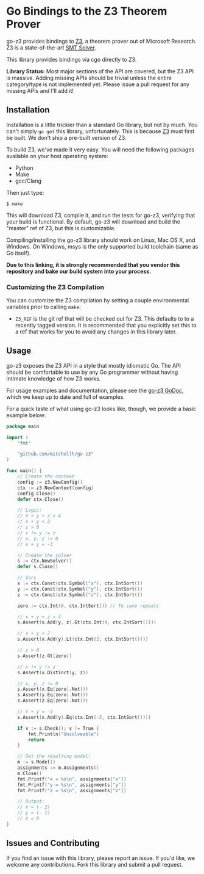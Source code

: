 # Go Bindings to the Z3 Theorem Prover

go-z3 provides bindings to [Z3](https://github.com/Z3Prover/z3), a
theorem prover out of Microsoft Research. Z3 is a state-of-the-art
[SMT Solver](https://en.wikipedia.org/wiki/Satisfiability_modulo_theories).

This library provides bindings via cgo directly to Z3.

**Library Status:** Most major sections of the API are covered, but the
Z3 API is massive. Adding missing APIs should be trivial unless the
entire category/type is not implemented yet. Please issue a pull request
for any missing APIs and I'll add it!

## Installation

Installation is a little trickier than a standard Go library, but not
by much. You can't simply `go get` this library, unfortunately. This is
because [Z3](https://github.com/Z3Prover/z3) must first be built. We
don't ship a pre-built version of Z3.

To build Z3, we've made it very easy. You will need the following packages
available on your host operating system:

* Python
* Make
* gcc/Clang

Then just type:

```
$ make
```

This will download Z3, compile it, and run the tests for go-z3,
verifying that your build is functional. By default, go-z3 will download
and build the "master" ref of Z3, but this is customizable.

Compiling/installing the go-z3 library should work on Linux, Mac OS X,
and Windows. On Windows, msys is the only supported build toolchain (same
as Go itself).

**Due to this linking, it is strongly recommended that you vendor this
repository and bake our build system into your process.**

### Customizing the Z3 Compilation

You can customize the Z3 compilation by setting a couple environmental
variables prior to calling `make`:

  * `Z3_REF` is the git ref that will be checked out for Z3. This
    defaults to to a recently tagged version. It is recommended that you
    explicitly set this to a ref that works for you to avoid any changes
    in this library later.

## Usage

go-z3 exposes the Z3 API in a style that mostly idiomatic Go. The API
should be comfortable to use by any Go programmer without having intimate
knowledge of how Z3 works.

For usage examples and documentation, please see the
[go-z3 GoDoc](http://godoc.org/github.com/mitchellh/go-z3), which
we keep up to date and full of examples.

For a quick taste of what using go-z3 looks like, though, we provide
a basic example below:

```go
package main

import (
	"fmt"

	"github.com/mitchellh/go-z3"
)

func main() {
	// Create the context
	config := z3.NewConfig()
	ctx := z3.NewContext(config)
	config.Close()
	defer ctx.Close()

	// Logic:
	// x + y + z > 4
	// x + y < 2
	// z > 0
	// x != y != z
	// x, y, z != 0
	// x + y = -3

	// Create the solver
	s := ctx.NewSolver()
	defer s.Close()

	// Vars
	x := ctx.Const(ctx.Symbol("x"), ctx.IntSort())
	y := ctx.Const(ctx.Symbol("y"), ctx.IntSort())
	z := ctx.Const(ctx.Symbol("z"), ctx.IntSort())

	zero := ctx.Int(0, ctx.IntSort()) // To save repeats

	// x + y + z > 4
	s.Assert(x.Add(y, z).Gt(ctx.Int(4, ctx.IntSort())))

	// x + y < 2
	s.Assert(x.Add(y).Lt(ctx.Int(2, ctx.IntSort())))

	// z > 0
	s.Assert(z.Gt(zero))

	// x != y != z
	s.Assert(x.Distinct(y, z))

	// x, y, z != 0
	s.Assert(x.Eq(zero).Not())
	s.Assert(y.Eq(zero).Not())
	s.Assert(z.Eq(zero).Not())

	// x + y = -3
	s.Assert(x.Add(y).Eq(ctx.Int(-3, ctx.IntSort())))

	if v := s.Check(); v != True {
		fmt.Println("Unsolveable")
		return
	}

	// Get the resulting model:
	m := s.Model()
	assignments := m.Assignments()
	m.Close()
	fmt.Printf("x = %s\n", assignments["x"])
	fmt.Printf("y = %s\n", assignments["y"])
	fmt.Printf("z = %s\n", assignments["z"])

	// Output:
	// x = (- 2)
	// y = (- 1)
	// z = 8
}
```

## Issues and Contributing

If you find an issue with this library, please report an issue. If you'd like,
we welcome any contributions. Fork this library and submit a pull request.
